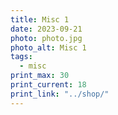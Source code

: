```yaml
---
title: Misc 1
date: 2023-09-21
photo: photo.jpg
photo_alt: Misc 1
tags:
  - misc
print_max: 30
print_current: 18
print_link: "../shop/"
---
```

